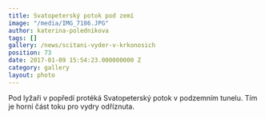 ```yaml
---
title: Svatopeterský potok pod zemí
image: "/media/IMG_7186.JPG"
author: katerina-polednikova
tags: []
gallery: /news/scitani-vyder-v-krkonosich
position: 73
date: 2017-01-09 15:54:23.000000000 Z
category: gallery
layout: photo
---
```

Pod lyžaři v popředí protéká Svatopeterský potok v podzemním tunelu. Tím
je horní část toku pro vydry odříznuta.
